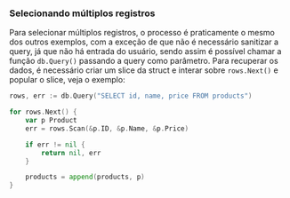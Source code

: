 ### Selecionando múltiplos registros

Para selecionar múltiplos registros, o processo é praticamente o mesmo dos outros exemplos, com a exceção de que não
é necessário sanitizar a query, já que não há entrada do usuário, sendo assim é possível chamar a função `db.Query()`
passando a query como parâmetro.
Para recuperar os dados, é necessário criar um slice da struct e interar sobre `rows.Next()` e popular o slice, veja
o exemplo:

```GO
rows, err := db.Query("SELECT id, name, price FROM products")

for rows.Next() {
	var p Product
	err = rows.Scan(&p.ID, &p.Name, &p.Price)

	if err != nil {
		return nil, err
	}

	products = append(products, p)
}
```